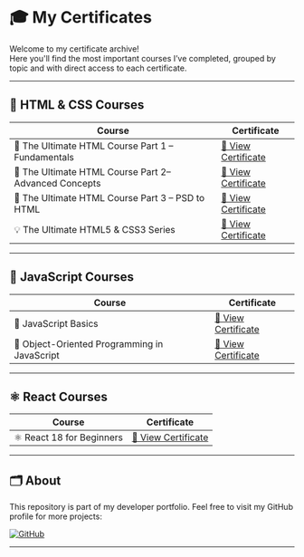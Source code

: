 # 🎓 My Certificates

Welcome to my certificate archive!  
Here you'll find the most important courses I’ve completed, grouped by topic and with direct access to each certificate.

---

## 📘 HTML & CSS Courses

| Course | Certificate |
|--------|-------------|
| 🧱 The Ultimate HTML Course Part 1 – Fundamentals | [📄 View Certificate](./the-ultimate-html-course-fundamentals.pdf) |
| 🎯 The Ultimate HTML Course Part 2– Advanced Concepts | [📄 View Certificate](./the-ultimate-html-course-advanced-concepts.pdf) |
| 🎨 The Ultimate HTML Course Part 3 – PSD to HTML | [📄 View Certificate](./the-ultimate-html-course-psd-to-html.pdf) |
| 💡 The Ultimate HTML5 & CSS3 Series  | [📄 View Certificate](./the-ultimate-html5-css3-series-part-3.pdf) |

---

## 📜 JavaScript Courses

| Course | Certificate |
|--------|-------------|
| 🧠 JavaScript Basics | [📄 View Certificate](./certificate-of-completion-for-javascript-basics.pdf) |
| 🧩 Object-Oriented Programming in JavaScript | [📄 View Certificate](./certificate-of-completion-for-object-oriented-programming-in-javascript.pdf) |

---

## ⚛️ React Courses

| Course | Certificate |
|--------|-------------|
| ⚛️ React 18 for Beginners | [📄 View Certificate](./certificate-of-completion-for-react-18-for-beginners.pdf) |

---

## 🗂️ About

This repository is part of my developer portfolio. Feel free to visit my GitHub profile for more projects:

[![GitHub](https://img.shields.io/badge/GitHub-Kebhino-181717?style=for-the-badge&logo=github)](https://github.com/Kebhino)

---
